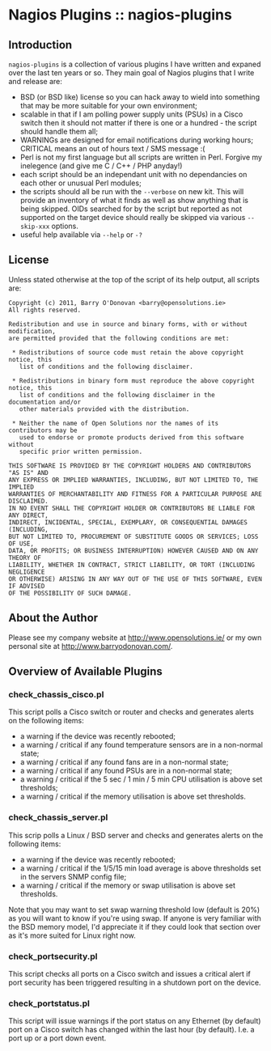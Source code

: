 Nagios Plugins :: nagios-plugins
================================

Introduction
------------

`nagios-plugins` is a collection of various plugins I have written and expaned
over the last ten years or so. They main goal of Nagios plugins that I write
and release are:

* BSD (or BSD like) license so you can hack away to wield into something that
  may be more suitable for your own environment;
* scalable in that if I am polling power supply units (PSUs) in a Cisco switch
  then it should not matter if there is one or a hundred - the script should
  handle them all;
* WARNINGs are designed for email notifications during working hours; CRITICAL
  means an out of hours text / SMS message :(
* Perl is not my first language but all scripts are written in Perl. Forgive
  my inelegence (and give me C / C++ / PHP anyday!)
* each script should be an independant unit with no dependancies on each
  other or unusual Perl modules;
* the scripts should all be run with the `--verbose` on new kit. This will
  provide an inventory of what it finds as well as show anything that is being
  skipped. OIDs searched for by the script but reported as not supported on
  the target device should really be skipped via various `--skip-xxx` options.
* useful help available via `--help` or `-?`

License
-------

Unless stated otherwise at the top of the script of its help output, all scripts
are:

    Copyright (c) 2011, Barry O'Donovan <barry@opensolutions.ie>
    All rights reserved.

    Redistribution and use in source and binary forms, with or without modification,
    are permitted provided that the following conditions are met:

     * Redistributions of source code must retain the above copyright notice, this
       list of conditions and the following disclaimer.

     * Redistributions in binary form must reproduce the above copyright notice, this
       list of conditions and the following disclaimer in the documentation and/or
       other materials provided with the distribution.

     * Neither the name of Open Solutions nor the names of its contributors may be
       used to endorse or promote products derived from this software without
       specific prior written permission.

    THIS SOFTWARE IS PROVIDED BY THE COPYRIGHT HOLDERS AND CONTRIBUTORS "AS IS" AND
    ANY EXPRESS OR IMPLIED WARRANTIES, INCLUDING, BUT NOT LIMITED TO, THE IMPLIED
    WARRANTIES OF MERCHANTABILITY AND FITNESS FOR A PARTICULAR PURPOSE ARE DISCLAIMED.
    IN NO EVENT SHALL THE COPYRIGHT HOLDER OR CONTRIBUTORS BE LIABLE FOR ANY DIRECT,
    INDIRECT, INCIDENTAL, SPECIAL, EXEMPLARY, OR CONSEQUENTIAL DAMAGES (INCLUDING,
    BUT NOT LIMITED TO, PROCUREMENT OF SUBSTITUTE GOODS OR SERVICES; LOSS OF USE,
    DATA, OR PROFITS; OR BUSINESS INTERRUPTION) HOWEVER CAUSED AND ON ANY THEORY OF
    LIABILITY, WHETHER IN CONTRACT, STRICT LIABILITY, OR TORT (INCLUDING NEGLIGENCE
    OR OTHERWISE) ARISING IN ANY WAY OUT OF THE USE OF THIS SOFTWARE, EVEN IF ADVISED
    OF THE POSSIBILITY OF SUCH DAMAGE.

About the Author
----------------

Please see my company website at http://www.opensolutions.ie/ or my own personal
site at http://www.barryodonovan.com/.



Overview of Available Plugins
-----------------------------

### check_chassis_cisco.pl

This script polls a Cisco switch or router and checks and generates alerts on the following items:

* a warning if the device was recently rebooted;
* a warning / critical if any found temperature sensors are in a non-normal state;
* a warning / critical if any found fans are in a non-normal state;
* a warning / critical if any found PSUs are in a non-normal state;
* a warning / critical if the 5 sec / 1 min / 5 min CPU utilisation is above set thresholds;
* a warning / critical if the memory utilisation is above set thresholds.

### check_chassis_server.pl

This scrip polls a Linux / BSD server and  checks and generates alerts on the following items:

* a warning if the device was recently rebooted;
* a warning / critical if the 1/5/15 min load average is above thresholds set in the servers SNMP config file;
* a warning / critical if the memory or swap utilisation is above set thresholds.

Note that you may want to set swap warning threshold low (default is 20%) as you will want to know
if you're using swap. If anyone is very familiar with the BSD memory model, I'd appreciate it if they
could look that section over as it's more suited for Linux right now.


### check_portsecurity.pl

This script checks all ports on a Cisco switch and issues a critical alert if port security has
been triggered resulting in a shutdown port on the device.


### check_portstatus.pl

This script will issue warnings if the port status on any Ethernet (by default) port on a Cisco
switch has changed within the last hour (by default). I.e. a port up or a port down event.


